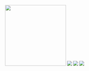 <img src="https://media.tenor.com/F-abu8zblNUAAAAd/cat-aaaaa.gif" width="200"/> 
<img src ="https://github-readme-streak-stats.herokuapp.com/?user=bugourmet&theme=tokyonight&hide_border=true"/>
<img src ="https://github-readme-stats.vercel.app/api?username=bugourmet&theme=tokyonight&show_icons=true&hide_border=true&count_private=true"/>
<img src ="https://github-readme-stats.vercel.app/api/top-langs/?username=bugourmet&theme=tokyonight&show_icons=true&hide_border=true&layout=compact"/>

